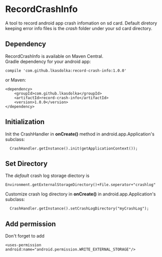# RecordCrashInfo
A tool to record android app crash infomation on sd card. Default diretory keeping error info files is the *crash* folder under your sd card directory.

## Dependency
RecordCrashInfo is available on Maven Central.<br/>
Gradle dependency for your android app:
```
compile 'com.github.lkasdolka:record-crash-info:1.0.0'
```
or Maven:
```
<dependency>
    <groupId>com.github.lkasdolka</groupId>
    <artifactId>record-crash-info</artifactId>
    <version>1.0.0</version>
</dependency>
```


## Initialization

Init the CrashHandler in **onCreate()** method in android.app.Application's subclass:
```
  CrashHandler.getInstance().init(getApplicationContext());
```

## Set Directory
The *default* crash log storage diectory is 
```
Environment.getExternalStorageDirectory()+File.seperator+"crashlog"
```


Customize crash log directory in **onCreate()** in android.app.Application's subclass:
```
  CrashHandler.getInstance().setCrashLogDirectory("myCrashLog");
```

## Add permission
Don't forget to add 
```
<uses-permission android:name="android.permission.WRITE_EXTERNAL_STORAGE"/>
```



